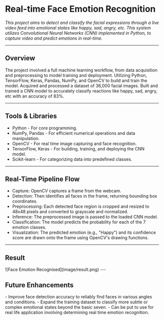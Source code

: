
# Real-time Face Emotion Recognition

_This project aims to detect and classify the facial expressions through a live video feed into emotional states like happy, sad, angry, etc. This system utilizes Convolutional Neural Networks (CNN) implemented in Python, to capture video and predict emotions in real-time._

---
<h2>Overview</h2>
The project involved a full machine learning workflow, from data acquisition and preprocessing to model training and deployment. Utilizing Python, TensorFlow, Keras, Pandas, NumPy, and OpenCV to build and train the model. Acquired and processed a dataset of 36,000 facial images. Built and trained a CNN model to accurately classify reactions like happy, sad, angry, etc with an accuracy of 83%.

---

<h2>Tools & Libraries</h2>

- Python - For core programming.
- NumPy, Pandas - For efficient numerical operations and data manipulation.
- OpenCV - For real time image capturing and face recognition.
- TensorFlow, Keras - For building, training, and deploying the CNN model.
- Scikit-learn - For categorizing data into predefined classes.

---

<h2>Real-Time Pipeline Flow</h2>

- Capture: OpenCV captures a frame from the webcam.
- Detection: Then identifies all faces in the frame, returning bounding box coordinates.
- Preprocessing: Each detected face region is cropped and resized to 48x48 pixels and converted to grayscale and normalized.
- Inference: The preprocessed image is passed to the loaded CNN model.
- Classification: The model predicts the probability for each of the 7 emotion classes.
- Visualization: The predicted emotion (e.g., "Happy") and its confidence score are drawn onto the frame using OpenCV's drawing functions.

---

<h2>Result</h2>
![Face Emotion Recognised](image/result.png)
---

<h2>Future Enhancements</h2>
- Improve face detection accuracy to reliably find faces in various angles and conditions.
- Expand the training dataset to classify more subtle or complex emotional states beyond the basic seven.
- Can be put to use for real life application involving determining real time emotion recognition.
